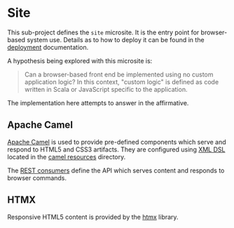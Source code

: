 Site
====

This sub-project defines the `site` microsite.  It is the entry point for browser-based system use.  Details as to how to deploy it can be found in the [deployment](../../deployment/README.md) documentation.

A hypothesis being explored with this microsite is:

> Can a browser-based front end be implemented using no custom application logic?  In this context, "custom logic" is defined as code written in Scala or JavaScript specific to the application.

The implementation here attempts to answer in the affirmative.


## Apache Camel

[Apache Camel](https://camel.apache.org/docs/index.html) is used to provide pre-defined components which serve and respond to HTML5 and CSS3 artifacts.  They are configured using [XML DSL](https://camel.apache.org/components/3.20.x/others/java-xml-io-dsl.html) located in the [camel resources](./src/main/resources/camel) directory.


The [REST consumers](./src/main/resources/camel/rest/consumers.xml) define the API which serves content and responds to browser commands.

## HTMX

Responsive HTML5 content is provided by the [htmx](https://htmx.org/) library.


